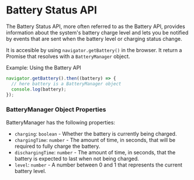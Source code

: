 # Battery Status API

The Battery Status API, more often referred to as the Battery API, provides information about the system's battery charge level and lets you be notified by events that are sent when the battery level or charging status change.

It is accesible by using `navigator.getBattery()` in the browser.
It return a Promise that resolves with a `BatteryManager` object.

Example: Using the Battery API

```js
navigator.getBattery().then((battery) => {
  // here battery is a BatteryManager object
  console.log(battery);
});
```
### BatteryManager Object Properties

BatteryManager has the following properties:
- `charging`: `boolean` - Whether the battery is currently being charged.
- `chargingTime`: `number` - The amount of time, in seconds, that will be required to fully charge the battery.
- `dischargingTime`: `number` - The amount of time, in seconds, that the battery is expected to last when not being charged.
- `level`: `number` - A number between 0 and 1 that represents the current battery level.





